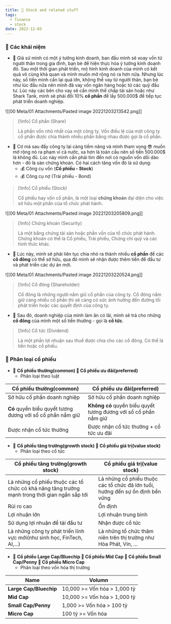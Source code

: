 ```yaml
---
title: 🌱 Stock and related stuff
tags:
  - finance
  - stock
date: 2022-12-03
---
```


### 🌿 Các khái niệm
- 🌱 Giả sử mình có một ý tưởng kinh doanh, ban đầu mình sẽ xoay vốn từ người thân trong gia đình, bạn bè để hiện thực hóa ý tưởng kinh doanh đó. Sau một thời gian phát triển, mô hình kinh doanh của mình có kết quả vô cùng khả quan và mình muốn mở rộng nó ra hơn nữa. Nhưng lúc này, số tiền mình cần lại quá lớn, không thể vay từ người thân, bạn bè như lúc đầu nữa nên mình đã vay vốn ngân hàng hoặc từ các quỹ đầu tư. Lúc này các bên cho vay sẽ cần mình thế chấp tài sản hoặc như Shark Tank, mình sẽ phải đổi 10% **cổ phần** để lấy 500.000$ để tiếp tục phát triển doanh nghiệp.

![[00 Meta/01 Attachments/Pasted image 20221203213542.png]]

> [!info] Cổ phần (Share)
> 
>  Là phần vốn nhỏ nhất của một công ty. Vốn điều lệ của một công ty cổ phần được chia thành nhiều phần bằng nhau được gọi là cổ phần.


- 🌱 Cơ mà sau đấy công ty lại càng tiềm năng và mình tham vọng 😎 muốn mở rộng nó ra phạm vi cả nước, xa hơn là toàn cầu nên số tiền 500.000$ là không đủ. Lúc này mình cần phải tìm đến nơi có nguồn vốn dồi dào hơn - đó là sàn chứng khoán. Có hai cách tăng vốn đó là sử dụng:
	- 💰 Công cụ vốn (**Cổ phiếu - Stock**)
	- 💰 Công cụ nợ (Trái phiếu - Bond)

> [!info] Cổ phiếu (Stock)
> 
>  Cổ phiếu hay vốn cổ phần, là một loại **chứng khoán** đại diện cho việc sở hữu một phần của tổ chức phát hành.

![[00 Meta/01 Attachments/Pasted image 20221203205809.png]]

> [!info] Chứng khoán (Security)
>
> Là một bằng chứng tài sản hoặc phần vốn của tổ chức phát hành. Chứng khoán có thể là Cổ phiếu, Trái phiếu, Chứng chỉ quỹ và các hình thức khác.

- 🌱 Lúc này, mình sẽ phải liên tục chia nhỏ ra thành nhiều **cổ phần** để các **cổ đông** có thể sở hữu, qua đó mình sẽ nhận được thêm tiền để đầu tư và phát triển các dự án mới. 

![[00 Meta/01 Attachments/Pasted image 20221203220524.png]]

> [!info] Cổ đông (Shareholder)
> 
>  Cổ đông là những người nắm giữ cổ phần của công ty. Cổ đông nắm giữ càng nhiều cổ phần thì sẽ càng có sức ảnh hưởng đến đường lối phát triển hoặc các quyết định của công ty.

- 🌱 Sau đó, doanh nghiệp của mình làm ăn có lãi, mình sẽ trả cho những **cổ đông** của mình một số tiền thưởng - gọi là **cổ tức**.

> [!info] Cổ tức (Dividend)
> 
>  Là một phần lợi nhuận sau thuế được chia cho các cổ đông. Có thể là tiền hoặc cổ phiếu.


### 🌿 Phân loại cổ phiếu

- 🌱 **Cổ phiếu thường(common) 💢 Cổ phiếu ưu đãi(preferred)**
	- Phân loại theo luật

| **Cổ phiếu thường(common)** | **Cổ phiếu ưu đãi(preferred)**|
|---------------- | ---------------|
|Sở hữu cổ phần doanh nghiệp|Sở hữu cổ phần doanh nghiệp|
|**Có** quyền biểu quyết tương đương với sổ cổ phần nắm giữ|**Không có** quyền biểu quyết tương đương với sổ cổ phần nắm giữ|
|Được nhận cổ tức thường|Được nhận cổ tức thường + cổ tức ưu đãi|

- 🌱 **Cổ phiếu tăng trưởng(growth stock) 💢 Cổ phiếu giá trị(value stock)**
	- Phân loại theo cổ tức

| **Cổ phiếu tăng trưởng(growth stock)** | **Cổ phiếu giá trị(value stock)**|
|---------------- | ---------------|
|Là những cổ phiếu thuộc các tổ chức có khả năng tăng trưởng mạnh trong thời gian ngắn sắp tới|Là những cổ phiếu thuộc các tổ chức đã lớn tuổi, hướng đến sự ổn định bền vững|
|Rủi ro cao|Ổn định|
|Lợi nhuận lớn|Lợi nhuận trung bình|
|Sử dụng lợi nhuận để tái đầu tư|Nhận được cổ tức|
|Là những công ty phát triển lĩnh vực mới(như sinh học, FinTech, AI,...)|Là những tổ chức thâm niên trên thị trường như Hòa Phát, Vin, ...|

- 🌱 **Cổ phiếu Large Cap/Bluechip 💢 Cổ phiếu Mid Cap 💢 Cổ phiếu Small Cap/Penny 💢 Cổ phiếu Micro Cap**  
	- Phân loại theo vốn hóa thị trường

| **Name** | **Volumn** |
| --------------- | --------------- |
| **Large Cap/Bluechip** | 10,000 >= Vốn hóa > 1,000 tỷ|
| **Mid Cap** | 10,000 >= Vốn hóa > 1,000 tỷ|
| **Small Cap/Penny** | 1,000 >= Vốn hóa > 100 tỷ |
| **Micro Cap** | 100 tỷ >= Vốn hóa |

